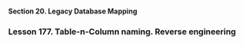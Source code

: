#### Section 20. Legacy Database Mapping
### Lesson 177. Table-n-Column naming. Reverse engineering
